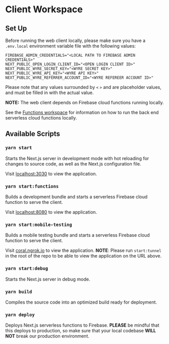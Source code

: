 # Client Workspace

## Set Up

Before running the web client locally, please make sure you have a `.env.local` environment variable file with the following values:

```
FIREBASE_ADMIN_CREDENTIALS="<LOCAL PATH TO FIREBASE ADMIN CREDENTIALS>"
NEXT_PUBLIC_OPEN_LOGIN_CLIENT_ID="<OPEN LOGIN CLIENT ID>"
NEXT_PUBLIC_WYRE_SECRET_KEY="<WYRE SECRET KEY>"
NEXT_PUBLIC_WYRE_API_KEY="<WYRE API KEY>"
NEXT_PUBLIC_WYRE_REFERRER_ACCOUNT_ID="<WYRE REFEREER ACCOUNT ID>"
```

Please note that any values surrounded by `<` `>` and are placeholder values, and must be filled in with the actual value.

**NOTE:** The web client depends on Firebase cloud functions running locally.

See the [Functions workspace](https://github.com/Coral-Music/coral-monorepo/tree/master/workspaces/functions) for information on how to run the back end serverless cloud functions locally.

## Available Scripts

### `yarn start`

Starts the Next.js server in development mode with hot reloading for changes to source code, as well as the Next.js configuration file.

Visit [localhost:3030](http://localhost:3030) to view the application.

### `yarn start:functions`

Builds a development bundle and starts a serverless Firebase cloud function to serve the client.

Visit [localhost:8080](http://localhost:8080) to view the application.

### `yarn start:mobile-testing`

Builds a mobile testing bundle and starts a serverless Firebase cloud function to serve the client.

Visit [coral.ngrok.io](https://coral.ngrok.io) to view the application.
**NOTE**: Please run `start:tunnel` in the root of the repo to be able to view the application on the URL above.

### `yarn start:debug`

Starts the Next.js server in debug mode.

### `yarn build`

Compiles the source code into an optimized build ready for deployment.

### `yarn deploy`

Deploys Next.js serverless functions to Firebase. **PLEASE** be mindful that this deploys to production, so make sure that your local codebase **WILL NOT** break our production environment.

